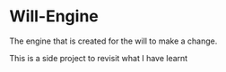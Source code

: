 # Will-Engine
 The engine that is created for the will to make a change.
  
This is a side project to revisit what I have learnt
